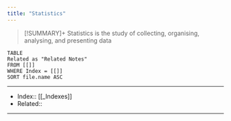```yaml
---
title: "Statistics" 
---
```

> [!SUMMARY]+
> Statistics is the study of collecting, organising, analysing, and presenting data

```dataview
TABLE
Related as "Related Notes"
FROM [[]]
WHERE Index = [[]]
SORT file.name ASC
```

---
- Index:: [[_Indexes]]
- Related::
---
